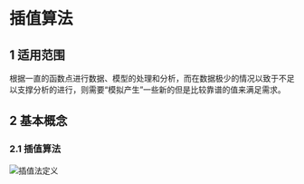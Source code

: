 # 插值算法
## 1 适用范围
根据一直的函数点进行数据、模型的处理和分析，而在数据极少的情况以致于不足以支撑分析的进行，则需要“模拟产生”一些新的但是比较靠谱的值来满足需求。
## 2 基本概念
### 2.1 插值算法
![插值法定义]()
